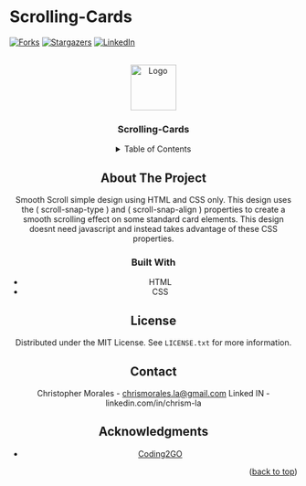 # Scrolling-Cards 
<a id="readme-top"></a>
[![Forks][forks-shield]][forks-url]
[![Stargazers][stars-shield]][stars-url]
[![LinkedIn][linkedin-shield]][linkedin-url]



<!-- PROJECT LOGO -->
<br />
<div align="center">
  <a href="https://chrism-la.github.io/Scrolling-Cards/">
    <img src="images/tobias-van-schneider-lHGeqh3XhRY-unsplash.jpg" alt="Logo" width="80" height="80">
  </a>

  <h3 align="center">Scrolling-Cards</h3>



<!-- TABLE OF CONTENTS -->
<details>
  <summary>Table of Contents</summary>
  <ol>
    <li>
      <a href="#about-the-project">About The Project</a>
      <ul>
        <li><a href="#built-with">Built With</a></li>
      </ul>
    <li><a href="#license">License</a></li>
    <li><a href="#contact">Contact</a></li>
    <li><a href="#acknowledgments">Acknowledgments</a></li>
  </ol>
</details>



<!-- ABOUT THE PROJECT -->
## About The Project

Smooth Scroll simple design using HTML and CSS only. This design uses the ( scroll-snap-type ) and ( scroll-snap-align ) properties to create a smooth scrolling effect on some standard card elements. This design doesnt need javascript and instead takes advantage of these CSS properties. 

### Built With

* HTML
* CSS

<!-- LICENSE -->
## License

Distributed under the MIT License. See `LICENSE.txt` for more information.

<!-- CONTACT -->
## Contact

Christopher Morales - chrismorales.la@gmail.com
Linked IN - linkedin.com/in/chrism-la

<!-- ACKNOWLEDGMENTS -->
## Acknowledgments

* [Coding2GO]([https://youtu.be/pBv7igaxfQE?si=sEUnuot12xura27j](https://youtu.be/PL3Odw-k8W4?si=X13jYWR-TfBmlHM0))

<p align="right">(<a href="#readme-top">back to top</a>)</p>


<!-- MARKDOWN LINKS & IMAGES -->
<!-- https://www.markdownguide.org/basic-syntax/#reference-style-links -->

[forks-shield]: https://img.shields.io/github/forks/chrism-la/Scrolling-Cards.svg?style=for-the-badge
[forks-url]: https://github.com/chrism-la/Scrolling-Cards/network/members
[stars-shield]: https://img.shields.io/github/stars/Scrolling-Cards.svg?style=for-the-badge
[stars-url]: https://github.com/chrism-la/Scrolling-Cards/stargazers
[linkedin-shield]: https://img.shields.io/badge/-LinkedIn-blue.svg?style=for-the-badge&logo=linkedin&colorB=555
[linkedin-url]: https://linkedin.com/in/chrism-la
